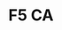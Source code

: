 ---
title: "F5 CA"
name: "F5 Certified Administrator"
link: https://www.credly.com/badges/f7c3ee6d-e1ba-41e5-b6de-28e033b61e20/public_url
image: /images/certIcons/cert_f5_ca.png
order: 3
---
